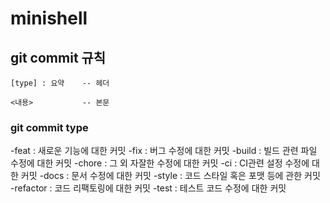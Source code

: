 # minishell

## git commit 규칙
```
[type] : 요약    -- 헤더

<내용>           -- 본문
```

### git commit type
-feat : 새로운 기능에 대한 커밋
-fix : 버그 수정에 대한 커밋
-build : 빌드 관련 파일 수정에 대한 커밋
-chore : 그 외 자잘한 수정에 대한 커밋
-ci : CI관련 설정 수정에 대한 커밋
-docs : 문서 수정에 대한 커밋
-style : 코드 스타일 혹은 포맷 등에 관한 커밋
-refactor :  코드 리팩토링에 대한 커밋
-test : 테스트 코드 수정에 대한 커밋
